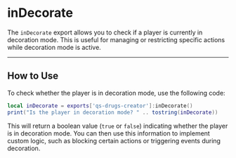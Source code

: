 # inDecorate

The `inDecorate` export allows you to check if a player is currently in decoration mode. This is useful for managing or restricting specific actions while decoration mode is active.

***

## How to Use

To check whether the player is in decoration mode, use the following code:

```lua
local inDecorate = exports['qs-drugs-creator']:inDecorate()
print("Is the player in decoration mode? " .. tostring(inDecorate))
```

This will return a boolean value (`true` or `false`) indicating whether the player is in decoration mode. You can then use this information to implement custom logic, such as blocking certain actions or triggering events during decoration.
